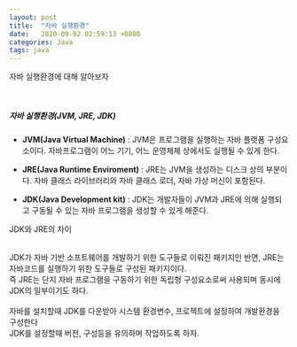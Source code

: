 ```yaml
---
layout: post
title:  "자바 실행환경"
date:   2020-09-02 02:59:13 +0800
categories: Java
tags: java
---
```

<p>
자바 실행환경에 대해 알아보자</p>
<br>

##### 자바 실행환경(JVM, JRE, JDK)

<ul>
<li>
<p><strong>JVM(Java Virtual Machine)</strong> : JVM은 프로그램을 실행하는 자바 플랫폼 구성요소이다. 자바프로그램이 어느 기기, 어느 운영체제 상에서도 실행될 수 있게 한다.</p>
</li>
<li>
<p><strong>JRE(Java Runtime Enviroment)</strong> : JRE는 JVM을 생성하는 디스크 상의 부분이다. 자바 클래스 라이브러리와 자바 클래스 로더, 자바 가상 머신이 포함된다.</p>
</li>
<li>
<p><strong>JDK(Java Development kit)</strong> : JDK는 개발자들이 JVM과 JRE에 의해 실행되고 구동될 수 있는 자바 프로그램을 생성할 수 있게 해준다.</p>
</li>
</ul>


<p>JDK와 JRE의 차이</p>
<br>
JDK가 자바 기반 소프트웨어를 개발하기 위한 도구들로 이뤄진 패키지인 반면, JRE는 자바코드를 실행하기 위한 도구들로 구성된 패키지이다.<br>
즉 JRE는 단지 자바 프로그램을 구동하기 위한 독립형 구성요소로써 사용되며 동시에 JDK의 일부이기도 하다.<br>


<br>
자바를 설치할때 JDK를 다운받아 시스템 환경변수, 프로젝트에 설정하여 개발환경을 구성한다<br>
JDK를 설정할때 버전, 구성등을 유의하며 작업하도록 하자.<br>

